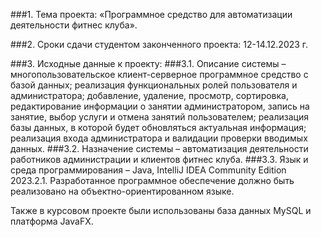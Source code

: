 ###1. Тема проекта: 
«Программное средство для автоматизации деятельности фитнес клуба».

###2. Сроки сдачи студентом законченного проекта: 
12-14.12.2023 г.

###3. Исходные данные к проекту:
###3.1. Описание системы – 
многопользовательское клиент-серверное программное средство с базой данных; реализация функциональных ролей пользователя и администратора; добавление, удаление, просмотр, сортировка, редактирование информации о занятии администратором, запись на занятие, выбор услуги и отмена занятий пользователем; реализация базы данных, в которой будет обновляться актуальная информация; реализация входа администратора и валидации проверки вводимых данных.
###3.2. Назначение системы – 
автоматизация деятельности работников администрации и клиентов фитнес клуба.
###3.3. Язык и среда программирования – 
Java, IntelliJ IDEA Community Edition 2023.2.1. Разработанное программное обеспечение должно быть реализовано на объектно-ориентированном языке.

Также в курсовом проекте были использованы база данных MySQL и платформа JavaFX.